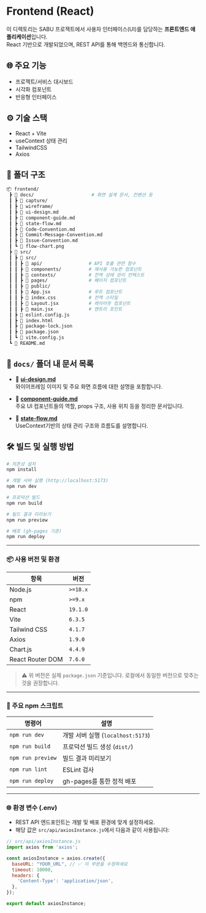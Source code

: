 # Frontend (React)

이 디렉토리는 SABU 프로젝트에서 사용자 인터페이스(UI)를 담당하는 **프론트엔드 애플리케이션**입니다.  
React 기반으로 개발되었으며, REST API를 통해 백엔드와 통신합니다.

## 🌐 주요 기능

- 프로젝트/서비스 대시보드
- 시각화 컴포넌트
- 반응형 인터페이스

## ⚙️ 기술 스택

- React + Vite
- useContext 상태 관리
- TailwindCSS
- Axios

## 📁 폴더 구조

```bash
📦 frontend/
 ┣ 📂 docs/                     # 화면 설계 문서, 컨벤션 등
 ┃ ┣ 📂 capture/
 ┃ ┣ 📂 wireframe/
 ┃ ┣ 📜 ui-design.md
 ┃ ┣ 📜 component-guide.md    
 ┃ ┣ 📜 state-flow.md
 ┃ ┣ 📜 Code-Convention.md
 ┃ ┣ 📜 Commit-Message-Convention.md
 ┃ ┣ 📜 Issue-Convention.md
 ┃ ┗ 📜 flow-chart.png
 ┣ 📂 src/
 ┃ ┣ 📂 src/
 ┃ ┃ ┣ 📂 api/                 # API 호출 관련 함수
 ┃ ┃ ┣ 📂 components/          # 재사용 가능한 컴포넌트
 ┃ ┃ ┣ 📂 contexts/            # 전역 상태 관리 컨텍스트
 ┃ ┃ ┣ 📂 pages/               # 페이지 컴포넌트
 ┃ ┃ ┣ 📂 public/
 ┃ ┃ ┣ 📜 App.jsx              # 루트 컴포넌트
 ┃ ┃ ┣ 📜 index.css            # 전역 스타일
 ┃ ┃ ┣ 📜 Layout.jsx           # 레이아웃 컴포넌트
 ┃ ┃ ┣ 📜 main.jsx             # 엔트리 포인트
 ┃ ┣ 📜 eslint.config.js
 ┃ ┣ 📜 index.html
 ┃ ┣ 📜 package-lock.json
 ┃ ┣ 📜 package.json
 ┃ ┗ 📜 vite.config.js
 ┗ 📜 README.md
```

## 📂 `docs/` 폴더 내 문서 목록

- 🧭 **[ui-design.md](./docs/ui-design.md)**  
  와이어프레임 이미지 및 주요 화면 흐름에 대한 설명을 포함합니다.

- 🧩 **[component-guide.md](./docs/component-guide.md)**  
  주요 UI 컴포넌트들의 역할, props 구조, 사용 위치 등을 정리한 문서입니다.

- 🔄 **[state-flow.md](./docs/state-flow.md)**  
  UseContext기반의 상태 관리 구조와 흐름도를 설명합니다.


## 🛠️ 빌드 및 실행 방법

```bash
# 의존성 설치
npm install

# 개발 서버 실행 (http://localhost:5173)
npm run dev

# 프로덕션 빌드
npm run build

# 빌드 결과 미리보기
npm run preview

# 배포 (gh-pages 기준)
npm run deploy
```

---

### 📦 사용 버전 및 환경

| 항목                  | 버전         |
|---------------------|--------------|
| Node.js             | `>=18.x`     |
| npm                 | `>=9.x`      |
| React               | `19.1.0`     |
| Vite                | `6.3.5`      |
| Tailwind CSS        | `4.1.7`      |
| Axios               | `1.9.0`      |
| Chart.js            | `4.4.9`      |
| React Router DOM    | `7.6.0`      |

> ⚠️ 위 버전은 실제 `package.json` 기준입니다. 로컬에서 동일한 버전으로 맞추는 것을 권장합니다.

---

### 🔧 주요 npm 스크립트

| 명령어            | 설명                            |
|------------------|---------------------------------|
| `npm run dev`    | 개발 서버 실행 (`localhost:5173`) |
| `npm run build`  | 프로덕션 빌드 생성 (`dist/`)     |
| `npm run preview`| 빌드 결과 미리보기               |
| `npm run lint`   | ESLint 검사                      |
| `npm run deploy` | gh-pages를 통한 정적 배포         |

---

### 🌐 환경 변수 (.env)

- REST API 엔드포인트는 개발 및 배포 환경에 맞게 설정하세요.
- 해당 값은 `src/api/axiosInstance.js`에서 다음과 같이 사용됩니다:

```js
// src/api/axiosInstance.js
import axios from 'axios';

const axiosInstance = axios.create({
  baseURL: "YOUR_URL", // ✅ 이 부분을 수정하세요
  timeout: 10000,
  headers: {
    'Content-Type': 'application/json',
  },
});

export default axiosInstance;
```

